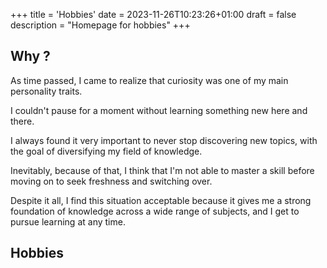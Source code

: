 +++
title = 'Hobbies'
date = 2023-11-26T10:23:26+01:00
draft = false
description = "Homepage for hobbies"
+++
## Why ?
As time passed, I came to realize that curiosity was one of my main personality traits.

I couldn't pause for a moment without learning something new here and there.

I always found it very important to never stop discovering new topics, with the goal of diversifying my field of knowledge.

Inevitably, because of that, I think that I'm not able to master a skill before moving on to seek freshness and switching over.

Despite it all, I find this situation acceptable because it gives me a strong foundation of knowledge across a wide range of subjects, and I get to pursue learning at any time.
## Hobbies